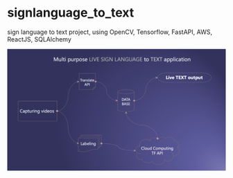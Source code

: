 # signlanguage_to_text
sign language to text project, using OpenCV, Tensorflow, FastAPI, AWS, ReactJS, SQLAlchemy

![sign_to_text](https://github.com/Arash-Khosravi/signlanguage_to_text/blob/main/rm.png)
